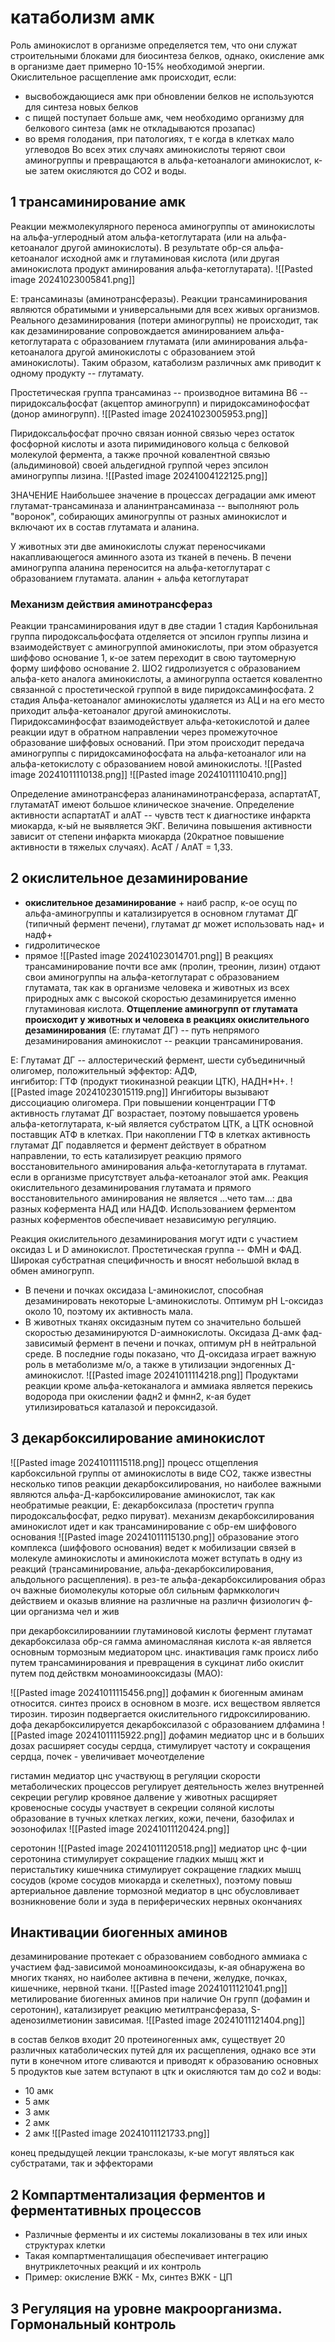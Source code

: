 # катаболизм амк
Роль аминокислот в организме определяется тем, что они служат строительными блоками для биосинтеза белков, однако, окисление амк в организме дает примерно 10-15% необходимой энергии. 
Окислительное расщепление амк происходит, если: 
- высвобождающиеся амк при обновлении белков не используются для синтеза новых белков
- с пищей поступает больше амк, чем необходимо организму для белкового синтеза (амк не откладываются прозапас)
- во время голодания, при патологиях, т е когда в клетках мало углеводов
Во всех этих случаях аминокислоты теряют свои аминогруппы и превращаются в альфа-кетоаналоги аминокислот, к-ые затем окисляются до CO2 и воды. 

## 1 трансаминирование амк

Реакции межмолекулярного переноса аминогруппы от аминокислоты на альфа-углеродный атом альфа-кетоглутарата (или на альфа-кетоаналог другой аминокислоты). В результате обр-ся альфа-кетоаналог исходной амк и глутаминовая кислота (или другая аминокислота продукт аминирования альфа-кетоглутарата). 
![[Pasted image 20241023005841.png]]

Е: трансаминазы (аминотрансферазы). Реакции трансаминирования являются обратимыми и универсальными для всех живых организмов. Реального дезаминирования (потери аминогруппы) не происходит, так как дезаминирование сопровождается аминированием альфа-кетоглутарата с образованием глутамата (или аминирования альфа-кетоаналога другой аминокислоты с образованием этой аминокислоты). Таким образом, катаболизм различных амк приводит к одному продукту -- глутамату. 

Простетическая группа трансаминаз -- производное витамина В6 -- пиридоксальфосфат (акцептор аминогрупп) и пиридоксаминофосфат (донор аминогрупп). 
![[Pasted image 20241023005953.png]]

Пиридоксальфосфат прочно связан ионной связью через остаток фосфорной кислоты и азота пиримидинового кольца с белковой молекулой фермента, а также прочной ковалентной связью (альдиминовой) своей альдегидной группой через эпсилон аминогруппы лизина. 
![[Pasted image 20241004122125.png]]


ЗНАЧЕНИЕ
Наибольшее значение в процессах деградации амк имеют глутамат-трансаминаза и аланинтрансаминаза -- выполняют роль "воронок", собирающих аминогруппы от разных аминокислот и включают их в состав глутамата и аланина.

У животных эти две аминокислоты служат переносчиками накапливающегося аминного азота из тканей в печень. В печени аминогруппа аланина переносится на альфа-кетоглутарат с образованием глутамата.
аланин + альфа кетоглутарат

### Механизм действия аминотрансфераз
Реакции трансаминирования идут в две стадии
1 стадия
Карбонильная группа пиродоксальфосфата отделяется от эпсилон группы лизина и взаимодействует с аминогруппой аминокислоты, при этом образуется шиффово основание 1, к-ое затем переходит в свою таутомерную форму шиффово основание 2. ШО2 гидролизуется с образованием альфа-кето аналога аминокислоты, а аминогруппа остается ковалентно связанной с простетической группой в виде пиридоксаминфосфата. 
2 стадия
Альфа-кетоаналог аминокислоты удаляется из АЦ  и на его место приходит альфа-кетоаналог другой аминокислоты. Пиридоксаминфосфат взаимодействует альфа-кетокислотой и далее реакции идут в обратном направлении через промежуточное образование шиффовых оснований. При этом происходит передача аминогруппы с пиридоксаминофосфата на альфа-кетоаналог или на альфа-кетокислоту с образованием новой аминокислоты. 
![[Pasted image 20241011110138.png]]
![[Pasted image 20241011110410.png]]

Определение аминотрансфераз аланинаминотрансфераза, аспартатАТ, глутаматАТ имеют большое клиническое значение. Определение активности аспартатАТ и алАТ -- чувств тест к диагностике инфаркта миокарда, к-ый не выявляется ЭКГ. Величина повышения активности зависит от степени инфаркта миокарда (20кратное повышение активности в тяжелых случаях). АсАТ / АлАТ = 1,33. 
## 2 окислительное дезаминирование

 - **окислительное дезаминирование** + наиб распр, к-ое осущ по альфа-аминогруппы и катализируется в основном глутамат ДГ (типичный фермент печени), глутамат дг может использовать над+ и надф+
 - гидролитическое 
 - прямое
![[Pasted image 20241023014701.png]]
В реакциях трансаминирование почти все амк (пролин, треонин, лизин) отдают свои аминогруппы на альфа-кетоглутарат с образованием глутамата, так как в организме человека и животных из всех природных амк с высокой скоростью дезаминируется именно глутаминовая кислота. **Отщепление аминогрупп от глутамата происходит у животных и человека в реакциях окислительного дезаминирования** (Е: глутамат ДГ) -- путь непрямого дезаминирования аминокислот -- реакции трансаминирования. 

Е: Глутамат ДГ -- аллостерический фермент, шести субъединичный олигомер, положительный эффектор: АДФ,  
ингибитор: ГТФ (продукт тиокиназной реакции ЦТК), НАДН\*Н+. 
![[Pasted image 20241023015119.png]]
Ингибиторы вызывают диссоциацию олигомера.   При повышении концентрации ГТФ активность глутамат ДГ возрастает, поэтому повышается уровень альфа-кетоглутарата, к-ый является субстратом ЦТК, а ЦТК основной поставщик АТФ в клетках. При накоплении ГТФ в клетках активность глутамат ДГ подавляется и фермент действует в обратном направлении, то есть катализирует реакцию прямого восстановительного аминирования альфа-кетоглутарата в глутамат. если в организме присутствует альфа-кетоаналог этой амк. 
Реакция окислительного дезаминирования глутамата и прямого восстановительного аминирования не является ...чето там...: два разных кофермента НАД или НАДФ. Использованием ферментом разных коферментов обеспечивает независимую регуляцию. 

Реакция окислительного дезаминирования могут идти с участием оксидаз L и D аминокислот. Простетическая группа -- ФМН и ФАД. Широкая субстратная специфичность и вносят небольшой вклад в обмен аминогрупп. 

- В печени и почках оксидаза L-аминокислот, способная дезаминировать некоторые L-аминокислоты. Оптимум рН L-оксидаз около 10, поэтому их активность мала.
- В животных тканях оксидазным путем со значительно большей скоростью дезаминируются D-аимнокислоты. Оксидаза Д-амк фад-зависимый фермент в печени и почках, оптимум рН в нейтральной среде. 
В последние годы показано, что Д-оксидаза играет важную роль в метаболизме м/о, а также в утилизации эндогенных Д-аминокислот. 
![[Pasted image 20241011114218.png]]
Продуктами реакции кроме альфа-кетоканалога и аммиака является перекись водорода при окислении фадн2 и фмнн2, к-ая будет утилизироваться каталазой и пероксидазой. 

## 3 декарбоксилирование аминокислот
![[Pasted image 20241011115118.png]]
процесс отщепления карбоксильной группы от аминокислоты в виде CO2, также известны несколько типов реакции декарбоксилирования, но наиболее важными являются альфа-Д-карбоксилирование аминокислот, так как 
необратимые реакции, Е: декарбоксилаза (простетич группа пиродоксальфосфат, редко пируват). механизм декарбоксилирования аминокислот идет и как трансаминирование с обр-ем шиффового основания
![[Pasted image 20241011115130.png]]
образование этого комплекса (шиффового основания) ведет к мобилизации связей в молекуле аминокислоты и аминокислота может вступать в одну из реакций (трансаминирование, альфа-декарбоксилирования, альдольного расщепления). в рез-те альфа-декарбоксилирования образ оч важные биомолекулы которые обл сильным фармккологич действием и оказыв влияние на различные на различн физиологич ф-ции организма чел и жив

при декарбоксилированиии глутаминовой кислоты фермент глутамат декарбоксилаза обр-ся гамма аминомасляная кислота к-ая является основным тормозным медиатором цнс. инактивация гамк происх либо путем трансаминирования и превращения в сукцинат либо окислит путем под действкм моноаминооксидазы (МАО):

![[Pasted image 20241011115456.png]]
дофамин
к биогенным аминам относится. синтез происх в основном в мозге. исх веществом является тирозин. тирозин подвергается окислительного гидроксилированию. 
дофа декарбоксилируется декарбоксилазой с образованием длфамина
![[Pasted image 20241011115922.png]]
дофамин медиатор цнс и в больших дозах расширяет сосуды сердца, стимулирует частоту и сокращения сердца, почек - увеличивает мочеотделение 

гистамин
медиатор цнс участвующ в регуляции скорости метаболических процессов
регулирует деятельность желез внутренней секреции
регулир кровяное далвение у животных
расщиряет кровеносные сосуды
участвует в секреции соляной кислоты 
образование в тучных клетках легких, кожи, печени, базофилах и эозонофилах
![[Pasted image 20241011120424.png]]

серотонин
![[Pasted image 20241011120518.png]]
медиатор цнс
ф-ции серотонина
стимулирует сокращение гладких мышц жкт и перистальтику кишечника
стимулирует сокращение гладких мышц сосудов (кроме сосудов миокарда и скелетных), поэтому повыш артериальное давление
тормозной медиатор в цнс
обусловливает возникновение боли и зуда в периферических нервных окончаниях

## Инактивации биогенных аминов
дезаминирование протекает с образованием совбодного аммиака с участием фад-зависимой моноаминооксидазы, к-ая обнаружена во многих тканях, но наиболее активна в печени, желудке, почках, кишечнике, нервной ткани.
![[Pasted image 20241011121041.png]]
метилирование биогенных аминов при наличие Он групп (дофамин и серотонин), катализирует реакцию метилтрансфераза, S-аденозилметионин зависимая.
![[Pasted image 20241011121404.png]]

в состав белков входит 20 протеиногенных амк, существует 20 различных катаболических путей для их расщепления, однако все эти пути в конечном итоге сливаются и приводят к образованию основных 5 продуктов кые затем вступают в цтк и окисляются там до со2 и воды:
- 10 амк
- 5 амк
- 3 амк
- 2 амк
- 2 амк ![[Pasted image 20241011121733.png]]

конец предыдущей лекции
транслоказы, к-ые могут являться как субстратами, так и эффекторами
## 2 Компартментализация ферментов и ферментативных процессов
- Различные ферменты и их системы локализованы в тех или иных структурах клетки
- Такая компартменталищация обеспечивает интеграцию внутриклеточных реакций и их контроль
- Пример: окисление ВЖК - Мх, синтез ВЖК - ЦП
## 3 Регуляция на уровне макроорганизма. Гормональный контроль
